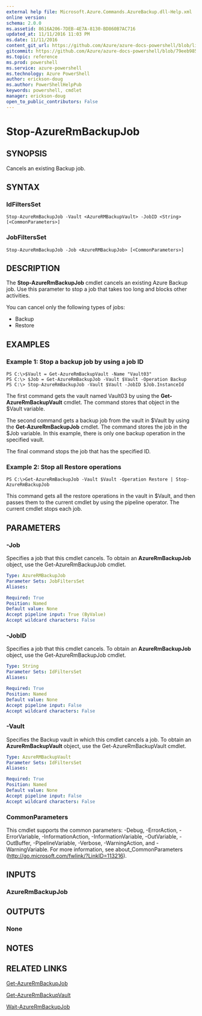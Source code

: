```yaml
---
external help file: Microsoft.Azure.Commands.AzureBackup.dll-Help.xml
online version: 
schema: 2.0.0
ms.assetid: 8616A206-7DEB-4E7A-8130-BD860B7AC716
updated_at: 11/11/2016 11:03 PM
ms.date: 11/11/2016
content_git_url: https://github.com/Azure/azure-docs-powershell/blob/live/azureps-cmdlets-docs/ResourceManager/AzureRM.Backup/v2.1.0/Stop-AzureRmBackupJob.md
gitcommit: https://github.com/Azure/azure-docs-powershell/blob/79eeb985ea480979357fb4695832a0c3d29a48bf/azureps-cmdlets-docs/ResourceManager/AzureRM.Backup/v2.1.0/Stop-AzureRmBackupJob.md
ms.topic: reference
ms.prod: powershell
ms.service: azure-powershell
ms.technology: Azure PowerShell
author: erickson-doug
ms.author: PowerShellHelpPub
keywords: powershell, cmdlet
manager: erickson-doug
open_to_public_contributors: False
---
```


# Stop-AzureRmBackupJob

## SYNOPSIS
Cancels an existing Backup job.

## SYNTAX

### IdFiltersSet
```
Stop-AzureRmBackupJob -Vault <AzureRMBackupVault> -JobID <String> [<CommonParameters>]
```

### JobFiltersSet
```
Stop-AzureRmBackupJob -Job <AzureRMBackupJob> [<CommonParameters>]
```

## DESCRIPTION
The **Stop-AzureRmBackupJob** cmdlet cancels an existing Azure Backup job.
Use this parameter to stop a job that takes too long and blocks other activities.

You can cancel only the following types of jobs: 

- Backup
- Restore

## EXAMPLES

### Example 1: Stop a backup job by using a job ID
```
PS C:\>$Vault = Get-AzureRmBackupVault -Name "Vault03" 
PS C:\> $Job = Get-AzureRmBackupJob -Vault $Vault -Operation Backup
PS C:\> Stop-AzureRmBackupJob -Vault $Vault -JobID $Job.InstanceId
```

The first command gets the vault named Vault03 by using the **Get-AzureRmBackupVault** cmdlet.
The command stores that object in the $Vault variable.

The second command gets a backup job from the vault in $Vault by using the **Get-AzureRmBackupJob** cmdlet.
The command stores the job in the $Job variable.
In this example, there is only one backup operation in the specified vault.

The final command stops the job that has the specified ID.

### Example 2: Stop all Restore operations
```
PS C:\>Get-AzureRmBackupJob -Vault $Vault -Operation Restore | Stop-AzureRmBackupJob
```

This command gets all the restore operations in the vault in $Vault, and then passes them to the current cmdlet by using the pipeline operator.
The current cmdlet stops each job.

## PARAMETERS

### -Job
Specifies a job that this cmdlet cancels.
To obtain an **AzureRmBackupJob** object, use the Get-AzureRmBackupJob cmdlet.

```yaml
Type: AzureRMBackupJob
Parameter Sets: JobFiltersSet
Aliases: 

Required: True
Position: Named
Default value: None
Accept pipeline input: True (ByValue)
Accept wildcard characters: False
```

### -JobID
Specifies a job that this cmdlet cancels.
To obtain an **AzureRmBackupJob** object, use the Get-AzureRmBackupJob cmdlet.

```yaml
Type: String
Parameter Sets: IdFiltersSet
Aliases: 

Required: True
Position: Named
Default value: None
Accept pipeline input: False
Accept wildcard characters: False
```

### -Vault
Specifies the Backup vault in which this cmdlet cancels a job.
To obtain an **AzureRmBackupVault** object, use the Get-AzureRmBackupVault cmdlet.

```yaml
Type: AzureRMBackupVault
Parameter Sets: IdFiltersSet
Aliases: 

Required: True
Position: Named
Default value: None
Accept pipeline input: False
Accept wildcard characters: False
```

### CommonParameters
This cmdlet supports the common parameters: -Debug, -ErrorAction, -ErrorVariable, -InformationAction, -InformationVariable, -OutVariable, -OutBuffer, -PipelineVariable, -Verbose, -WarningAction, and -WarningVariable. For more information, see about_CommonParameters (http://go.microsoft.com/fwlink/?LinkID=113216).

## INPUTS

### AzureRmBackupJob

## OUTPUTS

### None

## NOTES

## RELATED LINKS

[Get-AzureRmBackupJob](xref:ResourceManager/AzureRM.Backup/v2.1.0/Get-AzureRmBackupJob.md)

[Get-AzureRmBackupVault](xref:ResourceManager/AzureRM.Backup/v2.1.0/Get-AzureRmBackupVault.md)

[Wait-AzureRmBackupJob](xref:ResourceManager/AzureRM.Backup/v2.1.0/Wait-AzureRmBackupJob.md)


